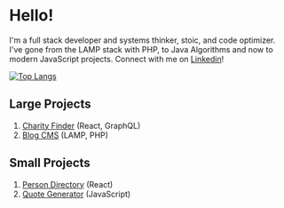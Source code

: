 # Hello!

I'm a full stack developer and systems thinker, stoic, and code optimizer. I've gone from the LAMP stack with PHP, to Java Algorithms and now to modern JavaScript projects. Connect with me on [Linkedin](https://www.linkedin.com/in/ethan-glover/)!

[![Top Langs](https://github-readme-stats.vercel.app/api/top-langs/?username=eglove)](https://github.com/anuraghazra/github-readme-stats)

## Large Projects
1. [Charity Finder](https://github.com/eglove/Charity-App-React-GraphQL) (React, GraphQL)
2. [Blog CMS](https://github.com/eglove/PHP-Dynamic-Website) (LAMP, PHP)

## Small Projects
1. [Person Directory](https://eglove.github.io/aliens/) (React)
2. [Quote Generator](https://eglove.github.io/quote-generator/) (JavaScript)
